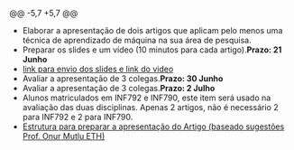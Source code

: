 
@@ -5,7 +5,7 @@
* Elaborar a apresentação de dois artigos que aplicam pelo menos uma técnica de aprendizado de máquina na sua área de pesquisa.
* Preparar os slides e um vídeo (10 minutos para cada artigo).**Prazo: 21 Junho**
* [link para envio dos slides e link do video](https://forms.gle/rUdnDvUpSgNtasxS9)
* Avaliar a apresentação de 3 colegas.**Prazo: 30 Junho**
* Avaliar a apresentação de 3 colegas.**Prazo: 2 Julho**
* Alunos matriculados em INF792 e INF790, este item será usado na avaliação das duas disciplinas. Apenas 2 artigos, não é necessário 2 para INF792 e 2 para INF790.
* [Estrutura para preparar a apresentação do Artigo (baseado sugestões Prof. Onur Mutlu ETH)](https://github.com/arduinoufv/INF790/blob/main/INF790_rot.pdf)
